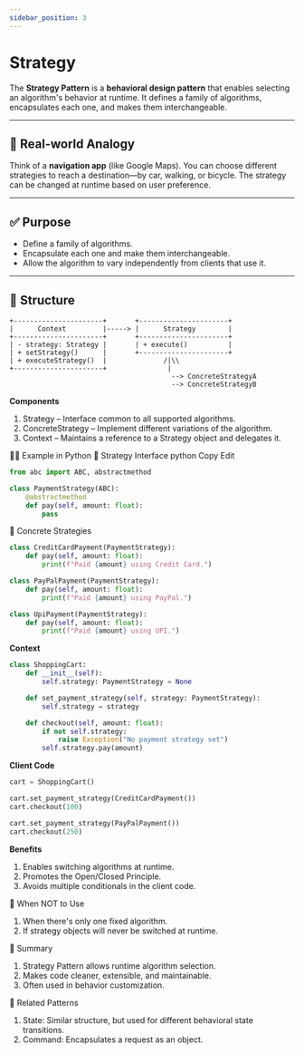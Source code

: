 ```yaml
---
sidebar_position: 3
---
```


# Strategy

The **Strategy Pattern** is a **behavioral design pattern** that enables selecting an algorithm's behavior at runtime. It defines a family of algorithms, encapsulates each one, and makes them interchangeable.

---

## 🔶 Real-world Analogy

Think of a **navigation app** (like Google Maps). You can choose different strategies to reach a destination—by car, walking, or bicycle. The strategy can be changed at runtime based on user preference.

---

## ✅ Purpose

- Define a family of algorithms.
- Encapsulate each one and make them interchangeable.
- Allow the algorithm to vary independently from clients that use it.

---

## 🔧 Structure

```text
+----------------------+       +----------------------+
|      Context         |-----> |      Strategy        |
+----------------------+       +----------------------+
| - strategy: Strategy |       | + execute()          |
| + setStrategy()      |       +----------------------+
| + executeStrategy()  |              /|\\
+----------------------+               |
                                        --> ConcreteStrategyA
                                        --> ConcreteStrategyB
```

**Components**
1. Strategy – Interface common to all supported algorithms.
2. ConcreteStrategy – Implement different variations of the algorithm.
3. Context – Maintains a reference to a Strategy object and delegates it.

🧑‍💻 Example in Python
🔸 Strategy Interface
python
Copy
Edit
```python
from abc import ABC, abstractmethod

class PaymentStrategy(ABC):
    @abstractmethod
    def pay(self, amount: float):
        pass
```

🔸 Concrete Strategies
```python
class CreditCardPayment(PaymentStrategy):
    def pay(self, amount: float):
        print(f"Paid {amount} using Credit Card.")

class PayPalPayment(PaymentStrategy):
    def pay(self, amount: float):
        print(f"Paid {amount} using PayPal.")

class UpiPayment(PaymentStrategy):
    def pay(self, amount: float):
        print(f"Paid {amount} using UPI.")
```

**Context**
```python
class ShoppingCart:
    def __init__(self):
        self.strategy: PaymentStrategy = None

    def set_payment_strategy(self, strategy: PaymentStrategy):
        self.strategy = strategy

    def checkout(self, amount: float):
        if not self.strategy:
            raise Exception("No payment strategy set")
        self.strategy.pay(amount)
```

**Client Code**
```python
cart = ShoppingCart()

cart.set_payment_strategy(CreditCardPayment())
cart.checkout(100)

cart.set_payment_strategy(PayPalPayment())
cart.checkout(250)
```


**Benefits**
1. Enables switching algorithms at runtime.
2. Promotes the Open/Closed Principle.
3. Avoids multiple conditionals in the client code.

🚫 When NOT to Use
1. When there's only one fixed algorithm.
2. If strategy objects will never be switched at runtime.

🧠 Summary
1. Strategy Pattern allows runtime algorithm selection.
2. Makes code cleaner, extensible, and maintainable.
3. Often used in behavior customization.

🧾 Related Patterns
1. State: Similar structure, but used for different behavioral state transitions.
2. Command: Encapsulates a request as an object.
